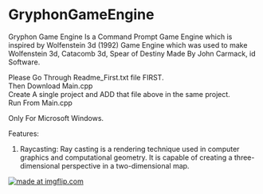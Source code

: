 # GryphonGameEngine
Gryphon Game Engine Is a Command Prompt Game Engine which is inspired by Wolfenstein 3d (1992) Game Engine which was used to make Wolfenstein 3d, Catacomb 3d, Spear of Destiny  Made By John Carmack, id Software.

Please Go Through Readme_First.txt file FIRST.                    
Then Download Main.cpp               
Create A single project and ADD that file above in the same project.             
Run From Main.cpp  

Only For Microsoft Windows.

Features:
1. Raycasting:  Ray casting is a rendering technique used in computer graphics and computational geometry. It is capable of creating a three-dimensional perspective in a two-dimensional map.

<a href="https://imgflip.com/gif/378h1q"><img src="https://i.imgflip.com/378h1q.gif" title="made at imgflip.com"/></a>
